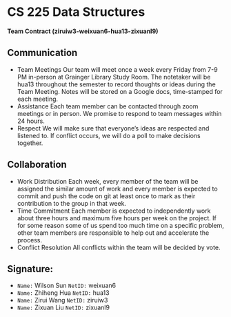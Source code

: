 # CS 225 Data Structures
**Team Contract (ziruiw3-weixuan6-hua13-zixuanl9)**


## Communication
- Team Meetings Our team will meet once a week every Friday from 7-9 PM in-person at Grainger Library Study Room. The notetaker will be hua13 throughout the semester to record thoughts or ideas during the Team Meeting. Notes will be stored on a Google docs, time-stamped for each meeting. 
- Assistance Each team member can be contacted through zoom meetings or in person. We promise to respond to team messages within 24 hours.
- Respect We will make sure that everyone’s ideas are respected and listened to. If conflict occurs, we will do a poll to make decisions together. 


## Collaboration
- Work Distribution Each week, every member of the team will be assigned the similar amount of work and every member is expected to commit and push the code on git at least once to mark as their contribution to the group in that week. 
- Time Commitment Each member is expected to independently work about three hours and maximum five hours per week on the project. If for some reason some of us spend too much time on a specific problem, other team members are responsible to help out and accelerate the process.
- Conflict Resolution All conflicts within the team will be decided by vote. 

## Signature:
- `Name:` Wilson Sun    `NetID:` weixuan6
- `Name:` Zhiheng Hua   `NetID:` hua13
- `Name:` Zirui Wang    `NetID:` ziruiw3
- `Name:` Zixuan Liu    `NetID:` zixuanl9
